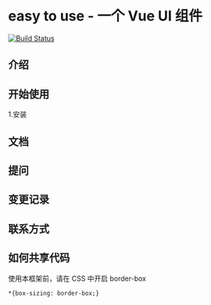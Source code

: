# easy to use  - 一个 Vue UI 组件

[![Build Status](https://www.travis-ci.org/jumodada/My-Vue-Wheel.svg?branch=master)](https://www.travis-ci.org/jumodada/My-Vue-Wheel)

## 介绍

## 开始使用
  1.安装

## 文档

## 提问

## 变更记录

## 联系方式

## 如何共享代码



使用本框架前，请在 CSS 中开启 border-box

```
*{box-sizing: border-box;}
```
